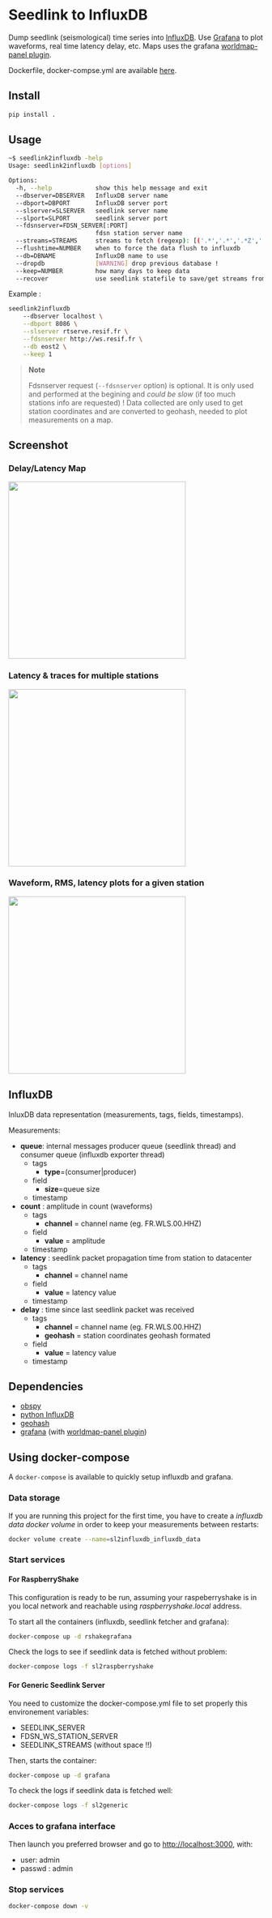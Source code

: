 # Seedlink to InfluxDB

Dump seedlink (seismological) time series into [InfluxDB](https://influxdata.com). Use
[Grafana](http://grafana.org) to plot waveforms, real time latency delay, etc. Maps uses
the grafana [worldmap-panel plugin](https://github.com/grafana/worldmap-panel).

Dockerfile, docker-compse.yml are available [here](https://github.com/marcopovitch/sl2influxdb/blob/master/docker/README.md).

## Install

```bash
pip install .
```

## Usage

```bash
~$ seedlink2influxdb -help
Usage: seedlink2influxdb [options]

Options:
  -h, --help            show this help message and exit
  --dbserver=DBSERVER   InfluxDB server name
  --dbport=DBPORT       InfluxDB server port
  --slserver=SLSERVER   seedlink server name
  --slport=SLPORT       seedlink server port
  --fdsnserver=FDSN_SERVER[:PORT]
                        fdsn station server name
  --streams=STREAMS     streams to fetch (regexp): [('.*','.*','.*Z','.*')]
  --flushtime=NUMBER    when to force the data flush to influxdb
  --db=DBNAME           InfluxDB name to use
  --dropdb              [WARNING] drop previous database !
  --keep=NUMBER         how many days to keep data
  --recover             use seedlink statefile to save/get streams from last
```

Example :

```bash
seedlink2influxdb
    --dbserver localhost \
    --dbport 8086 \
    --slserver rtserve.resif.fr \
    --fdsnserver http://ws.resif.fr \
    --db eost2 \
    --keep 1
```

> **Note**
>
> Fdsnserver request (`--fdsnserver` option) is optional. It is only used and performed
> at the begining and *could be slow* (if too much stations info are requested) ! Data
> collected are only used to get station coordinates and are converted to geohash,
> needed to plot measurements on a map.

## Screenshot

### Delay/Latency Map

<img src="https://cloud.githubusercontent.com/assets/4367036/22286118/6a4fa65e-e2ee-11e6-93ae-ae1b4f68a7a2.png" width="350">

### Latency & traces for multiple stations

<img src="https://cloud.githubusercontent.com/assets/4367036/12712706/95c4a38c-c8ca-11e5-8fa7-9c40bbdb8d24.png" width="350">

### Waveform, RMS, latency plots for a given station

<img src="https://cloud.githubusercontent.com/assets/4367036/12712707/95e9f498-c8ca-11e5-8115-cabb66dbf692.png" width="350">

## InfluxDB

InluxDB data representation (measurements, tags, fields, timestamps).

Measurements:

* **queue**: internal messages producer queue (seedlink thread) and consumer queue (influxdb exporter thread)
  * tags
    * **type**=(consumer|producer)
  * field
    * **size**=queue size
  * timestamp
* **count** : amplitude in count (waveforms)
  * tags
    * **channel** = channel name (eg. FR.WLS.00.HHZ)
  * field
    * **value** = amplitude
  * timestamp
* **latency** : seedlink packet propagation time from station to datacenter
  * tags
    * **channel** = channel name
  * field
    * **value** = latency value
  * timestamp
* **delay** : time since last seedlink packet was received
  * tags
    * **channel** = channel name (eg. FR.WLS.00.HHZ)
    * **geohash** = station coordinates geohash formated
  * field
    * **value** = latency value
  * timestamp

## Dependencies

* [obspy](https://github.com/obspy/obspy/wiki)
* [python InfluxDB](https://github.com/influxdata/influxdb-python)
* [geohash](https://pypi.org/project/python-geohash/)
* [grafana](http://grafana.org) (with [worldmap-panel plugin](https://github.com/grafana/worldmap-panel))

## Using docker-compose

A `docker-compose` is available to quickly setup influxdb and grafana.

### Data storage

If you are running this project for the first time, you have to create a
*influxdb data docker volume* in order to keep your measurements between restarts:

```bash
docker volume create --name=sl2influxdb_influxdb_data
```

### Start services

#### For RaspberryShake

This configuration is ready to be run, assuming your raspeberryshake is in you local
network and reachable using *raspberryshake.local* address.

To start all the containers (influxdb, seedlink fetcher and grafana):

```bash
docker-compose up -d rshakegrafana
```

Check the logs to see if seedlink data is fetched without problem:

```bash
docker-compose logs -f sl2raspberryshake
```

#### For Generic Seedlink Server

You need to customize the docker-compose.yml file to set properly this environement
variables:

* SEEDLINK_SERVER
* FDSN_WS_STATION_SERVER
* SEEDLINK_STREAMS (without space !!)

Then, starts the container:

```bash
docker-compose up -d grafana
```

To check the logs if seedlink data is fetched well:

```bash
docker-compose logs -f sl2generic
```

### Acces to grafana interface

Then launch you preferred browser and go to
[http://localhost:3000](http://localhost:3000), with:

* user: admin
* passwd : admin

### Stop services

```bash
docker-compose down -v
```
